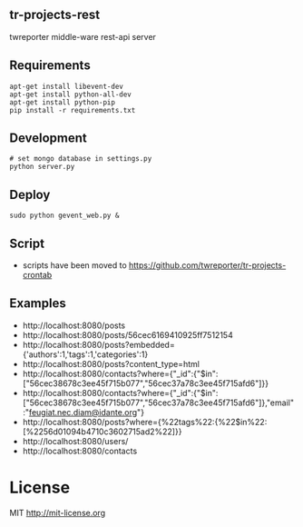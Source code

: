 ## tr-projects-rest

twreporter middle-ware rest-api server

## Requirements

``` shell
apt-get install libevent-dev
apt-get install python-all-dev
apt-get install python-pip
pip install -r requirements.txt
```

## Development

``` shell
# set mongo database in settings.py
python server.py
```

## Deploy

``` shell
sudo python gevent_web.py &
```

## Script

- scripts have been moved to https://github.com/twreporter/tr-projects-crontab

## Examples

- http://localhost:8080/posts
- http://localhost:8080/posts/56cec6169410925ff7512154
- http://localhost:8080/posts?embedded={'authors':1,'tags':1,'categories':1}
- http://localhost:8080/posts?content_type=html
- http://localhost:8080/contacts?where={"_id":{"$in":["56cec38678c3ee45f715b077","56cec37a78c3ee45f715afd6"]}}
- http://localhost:8080/contacts?where={"_id":{"$in":["56cec38678c3ee45f715b077","56cec37a78c3ee45f715afd6"]},"email":"feugiat.nec.diam@idante.org"}
- http://localhost:8080/posts?where={%22tags%22:{%22$in%22:[%2256d01094b4710c3602715ad2%22]}}
- http://localhost:8080/users/
- http://localhost:8080/contacts

# License

MIT http://mit-license.org 
